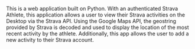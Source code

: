 This is a web application built on Python. With an authenticated Strava Athlete, this application allows a user to view their Strava activities on the Desktop via the Strava API. Using the Google Maps API, the geostring provided by Strava is decoded and used to display the location of the most recent activity by the athlete. Additionally, this app allows the user to add a new activity to their Strava account. 
